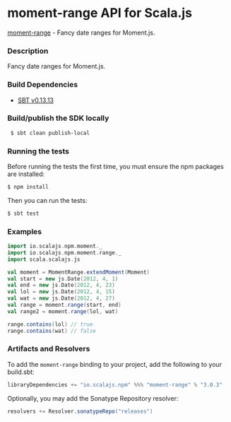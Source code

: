 moment-range API for Scala.js
================================
[moment-range](https://www.npmjs.com/package/moment-range) - Fancy date ranges for Moment.js.

### Description

Fancy date ranges for Moment.js.

### Build Dependencies

* [SBT v0.13.13](http://www.scala-sbt.org/download.html)

### Build/publish the SDK locally

```bash
 $ sbt clean publish-local
```

### Running the tests

Before running the tests the first time, you must ensure the npm packages are installed:

```bash
$ npm install
```

Then you can run the tests:

```bash
$ sbt test
```

### Examples

```scala
import io.scalajs.npm.moment._
import io.scalajs.npm.moment.range._
import scala.scalajs.js

val moment = MomentRange.extendMoment(Moment)
val start = new js.Date(2012, 4, 1)
val end = new js.Date(2012, 4, 23)
val lol = new js.Date(2012, 4, 15)
val wat = new js.Date(2012, 4, 27)
val range = moment.range(start, end)
val range2 = moment.range(lol, wat)

range.contains(lol) // true
range.contains(wat) // false
```

### Artifacts and Resolvers

To add the `moment-range` binding to your project, add the following to your build.sbt:  

```sbt
libraryDependencies += "io.scalajs.npm" %%% "moment-range" % "3.0.3"
```

Optionally, you may add the Sonatype Repository resolver:

```sbt   
resolvers += Resolver.sonatypeRepo("releases") 
